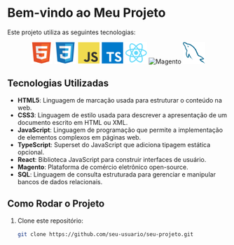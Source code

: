 # Bem-vindo ao Meu Projeto

Este projeto utiliza as seguintes tecnologias:

<p align="center">
  <img src="https://raw.githubusercontent.com/devicons/devicon/master/icons/html5/html5-original.svg" alt="HTML5" width="50" height="50"/>
  <img src="https://raw.githubusercontent.com/devicons/devicon/master/icons/css3/css3-original.svg" alt="CSS3" width="50" height="50"/>
  <img src="https://raw.githubusercontent.com/devicons/devicon/master/icons/javascript/javascript-original.svg" alt="JavaScript" width="50" height="50"/>
  <img src="https://raw.githubusercontent.com/devicons/devicon/master/icons/typescript/typescript-original.svg" alt="TypeScript" width="50" height="50"/>
  <img src="https://raw.githubusercontent.com/devicons/devicon/master/icons/react/react-original.svg" alt="React" width="50" height="50"/>
  <img src="https://www.noblestrategy.pt/wp-content/uploads/Magento_Logo.png" alt="Magento" width="50" height="50"/>
  <img src="https://raw.githubusercontent.com/devicons/devicon/master/icons/mysql/mysql-original.svg" alt="SQL" width="50" height="50"/>
</p>

## Tecnologias Utilizadas

- **HTML5**: Linguagem de marcação usada para estruturar o conteúdo na web.
- **CSS3**: Linguagem de estilo usada para descrever a apresentação de um documento escrito em HTML ou XML.
- **JavaScript**: Linguagem de programação que permite a implementação de elementos complexos em páginas web.
- **TypeScript**: Superset do JavaScript que adiciona tipagem estática opcional.
- **React**: Biblioteca JavaScript para construir interfaces de usuário.
- **Magento**: Plataforma de comércio eletrônico open-source.
- **SQL**: Linguagem de consulta estruturada para gerenciar e manipular bancos de dados relacionais.

## Como Rodar o Projeto

1. Clone este repositório:
   ```sh
   git clone https://github.com/seu-usuario/seu-projeto.git
